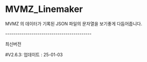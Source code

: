 # MVMZ_Linemaker

MVMZ 의 데이터가 기록된 JSON 파일의 문자열을 보기좋게 다듬어줍니다.

<p>-------------------------------------------</p>
<p>최신버전</p>
<p>#V2.6.3: 업데이트 : 25-01-03</p>
